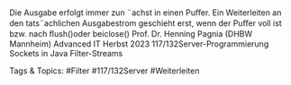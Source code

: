 Die Ausgabe erfolgt immer zun ¨achst in einen Puﬀer. Ein Weiterleiten an den
tats¨achlichen Ausgabestrom geschieht erst, wenn der Puﬀer voll ist bzw. nach
ﬂush()oder beiclose()
Prof. Dr. Henning Pagnia (DHBW Mannheim) Advanced IT Herbst 2023 117/132Server-Programmierung Sockets in Java
Filter-Streams

   Tags & Topics:
   #Filter
   #117/132Server
   #Weiterleiten